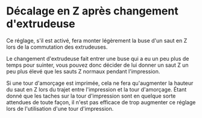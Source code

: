 Décalage en Z après changement d'extrudeuse
====
Ce réglage, s'il est activé, fera monter légèrement la buse d'un saut en Z lors de la commutation des extrudeuses.

Le changement d'extrudeuse fait entrer une buse qui a eu un peu plus de temps pour suinter, vous pouvez donc décider de lui donner un saut Z un peu plus élevé que les sauts Z normaux pendant l'impression.

Si une tour d'amorçage est imprimée, cela ne fera qu'augmenter la hauteur du saut en Z lors du trajet entre l'impression et la tour d'amorçage. Étant donné que les taches sur la tour d'impression sont en quelque sorte attendues de toute façon, il n'est pas efficace de trop augmenter ce réglage lors de l'utilisation d'une tour d'impression.
